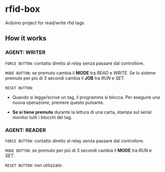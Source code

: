 # rfid-box

Arduino project for read/write rfid tags

## How it works

### AGENT: WRITER

`FORCE BUTTON`: contatto diretto al relay senza passare dal controllore.

`MODE BUTTON`: se premuto cambia il **MODE** tra _READ_ e _WRITE_. Se lo sistene premuto per più di 3 secondi cambia il **JOB** tra _RUN_ e _SET_.

`RESET BUTTON`: 
-   Quando si legge/scrive un tag, il programma si blocca. Per eseguire una nuova operazione, premere questo pulsante. 

- **Se si tiene premuto** durante la lettura di una carta, stampa sul serial monitor tutti i blocchi del tag.


### AGENT: READER

`FORCE BUTTON`: contatto diretto al relay senza passare dal controllore.

`MODE BUTTON`: se premuto per più di 3 secondi cambia il **MODE** tra _RUN_ e _SET_.

`RESET BUTTON`: non utilizzato.
